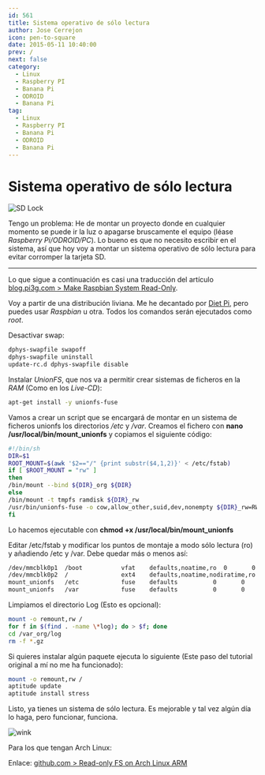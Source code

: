 ```yaml
---
id: 561
title: Sistema operativo de sólo lectura
author: Jose Cerrejon
icon: pen-to-square
date: 2015-05-11 10:40:00
prev: /
next: false
category:
  - Linux
  - Raspberry PI
  - Banana Pi
  - ODROID
  - Banana Pi
tag:
  - Linux
  - Raspberry PI
  - Banana Pi
  - ODROID
  - Banana Pi
---
```


# Sistema operativo de sólo lectura

![SD Lock](/images/2015/05/SDHC_Lock.jpg)

Tengo un problema: He de montar un proyecto donde en cualquier momento se puede ir la luz o apagarse bruscamente el equipo (léase *Raspberry Pi/ODROID/PC*). Lo bueno es que no necesito escribir en el sistema, así que hoy voy a montar un sistema operativo de sólo lectura para evitar corromper la tarjeta SD.

- - -
Lo que sigue a continuación es casi una traducción del artículo [blog.pi3g.com > Make Raspbian System Read-Only](http://blog.pi3g.com/2014/04/make-raspbian-system-read-only/).

Voy a partir de una distribución liviana. Me he decantado por [Diet Pi](https://github.com/Fourdee/DietPi), pero puedes usar *Raspbian* u otra. Todos los comandos serán ejecutados como *root*.

Desactivar swap:

```bash
dphys-swapfile swapoff
dphys-swapfile uninstall
update-rc.d dphys-swapfile disable
```

Instalar *UnionFS*, que nos va a permitir crear sistemas de ficheros en la *RAM* (Como en los *Live-CD*):

```bash
apt-get install -y unionfs-fuse
```

Vamos a crear un script que se encargará de montar en un sistema de ficheros unionfs los directorios */etc* y */var*. Creamos el fichero con **nano /usr/local/bin/mount_unionfs** y copiamos el siguiente código:

```bash
#!/bin/sh
DIR=$1
ROOT_MOUNT=$(awk '$2=="/" {print substr($4,1,2)}' < /etc/fstab)
if [ $ROOT_MOUNT = "rw" ]
then
/bin/mount --bind ${DIR}_org ${DIR}
else
/bin/mount -t tmpfs ramdisk ${DIR}_rw
/usr/bin/unionfs-fuse -o cow,allow_other,suid,dev,nonempty ${DIR}_rw=RW:${DIR}_org=RO ${DIR}
fi
```

Lo hacemos ejecutable con **chmod +x /usr/local/bin/mount_unionfs**

Editar /etc/fstab y modificar los puntos de montaje a modo sólo lectura (ro) y añadiendo /etc y /var. Debe quedar más o menos así:

```bash
/dev/mmcblk0p1  /boot           vfat    defaults,noatime,ro  0       0
/dev/mmcblk0p2  /               ext4    defaults,noatime,nodiratime,ro  0       0
mount_unionfs   /etc            fuse    defaults          0       0
mount_unionfs   /var            fuse    defaults          0       0
```

Limpiamos el directorio Log (Esto es opcional):

```bash
mount -o remount,rw /
for f in $(find . -name \*log); do > $f; done
cd /var_org/log
rm -f *.gz
```

Si quieres instalar algún paquete ejecuta lo siguiente (Este paso del tutorial original a mí no me ha funcionado):

```bash
mount -o remount,rw /
aptitude update
aptitude install stress
```

Listo, ya tienes un sistema de sólo lectura. Es mejorable y tal vez algún día lo haga, pero funcionar, funciona.

![wink](/css/sm/winking.png)

Para los que tengan Arch Linux:

Enlace: [github.com > Read-only FS on Arch Linux ARM](https://gist.github.com/yeokm1/8b0ffc03e622ce011010)